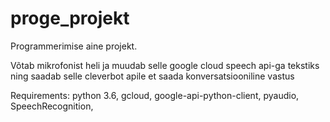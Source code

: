 # proge_projekt
Programmerimise aine projekt.

Võtab mikrofonist heli ja muudab selle google cloud speech api-ga tekstiks ning saadab selle cleverbot apile et saada
konversatsiooniline vastus

Requirements:
python 3.6,
gcloud,
google-api-python-client,
pyaudio,
SpeechRecognition,